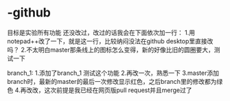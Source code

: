 # -github
目标是实验所有功能
还没改过，改过的话我会在下面依次加一行：
1.用notepad++改了一下，就是这一行，比较纳闷没法在github desktop里直接改吗？
2.不太明白master那条线上的图标怎么变得，新的好像比旧的圆圈要大，测试一下

branch_1:
1.添加了branch_1  测试这个功能
2.再改一次，熟悉一下
3.master添加branch时，最新的master的最后一次修改显示红色，之后branch里的修改都为绿色
4.再改改，这次前提是我已经在网页版pull request并且merge过了